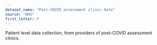 ```yaml
---
dataset_name: "Post-COVID assessment clinic data"
source: "NHS"
first_letter: P
---
```

Patient level data collection, from providers of post-COVID assessment clinics.